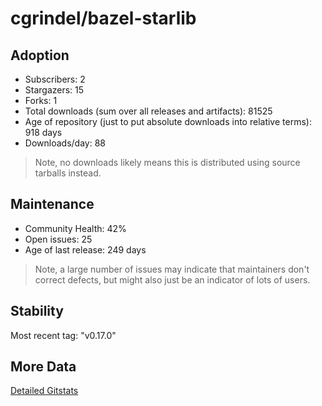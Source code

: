 # cgrindel/bazel-starlib

## Adoption

- Subscribers: 2
- Stargazers: 15
- Forks: 1
- Total downloads (sum over all releases and artifacts): 81525
- Age of repository (just to put absolute downloads into relative terms): 918 days
- Downloads/day: 88

> Note, no downloads likely means this is distributed using source tarballs instead.

## Maintenance

- Community Health: 42%
- Open issues: 25
- Age of last release: 249 days

> Note, a large number of issues may indicate that maintainers don't correct defects, but might also
> just be an indicator of lots of users.

## Stability

Most recent tag: "v0.17.0"

## More Data

[Detailed Gitstats](/bazel-catalog/gitstats/cgrindel/bazel-starlib)

